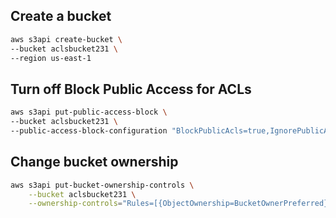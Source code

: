 ## Create a bucket

```sh
aws s3api create-bucket \
--bucket aclsbucket231 \
--region us-east-1
```

## Turn off Block Public Access for ACLs

```sh
aws s3api put-public-access-block \
--bucket aclsbucket231 \
--public-access-block-configuration "BlockPublicAcls=true,IgnorePublicAcls=true,BlockPublicPolicy=false,RestrictPublicBuckets=false"
```

## Change bucket ownership

```sh
aws s3api put-bucket-ownership-controls \
    --bucket aclsbucket231 \
    --ownership-controls="Rules=[{ObjectOwnership=BucketOwnerPreferred}]"
```